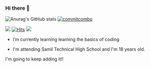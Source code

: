 ### Hi there 👋
![Anurag's GitHub stats](https://github-readme-stats.vercel.app/api?username=YoonPink&show_icons=true&theme=jolly)
[![commitcombo](http://commitcombo.com/theme?user=YoonPink&theme=cloudmini&v=2)](https://github.com/devxb/CommitCombo)

<a href="https://www.rocketpunch.com/companies/archisketch-1" target="_blank"><img src="https://img.shields.io/badge/Archisketch-ffddff?style=plastic&logo=#EF2D5E&logoColor=ffddff"/></a>
[![Hits](https://hits.seeyoufarm.com/api/count/incr/badge.svg?url=https%3A%2F%2Fgithub.com%2FYoonPink&count_bg=%23FFDDFF&title_bg=%23555555&icon=&icon_color=%23FFA0FF&title=hits&edge_flat=false)](https://hits.seeyoufarm.com)
![](https://img.shields.io/github/followers/YoonPink?color=ffddff&logoColor=ffddff&style=social)

- I’m currently learning learning the basics of coding

- I'm attending Samil Technical High School and I'm 18 years old.

I'm going to keep adding it!!
